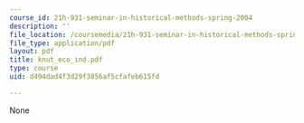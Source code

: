 ```yaml
---
course_id: 21h-931-seminar-in-historical-methods-spring-2004
description: ''
file_location: /coursemedia/21h-931-seminar-in-historical-methods-spring-2004/d494dad4f3d29f3856af5cfafeb615fd_knut_eco_ind.pdf
file_type: application/pdf
layout: pdf
title: knut_eco_ind.pdf
type: course
uid: d494dad4f3d29f3856af5cfafeb615fd

---
```

None